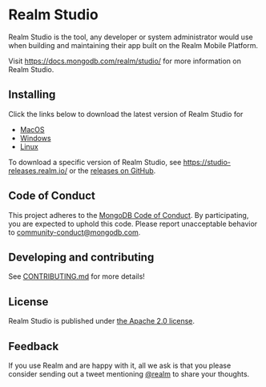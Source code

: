 # Realm Studio

Realm Studio is the tool, any developer or system administrator would use when building and maintaining their app built
on the Realm Mobile Platform.

Visit https://docs.mongodb.com/realm/studio/ for more information on Realm Studio.

## Installing

Click the links below to download the latest version of Realm Studio for
- [MacOS](https://studio-releases.realm.io/latest/download/mac-dmg)
- [Windows](https://studio-releases.realm.io/latest/download/win-setup)
- [Linux](https://studio-releases.realm.io/latest/download/linux-appimage)

To download a specific version of Realm Studio, see https://studio-releases.realm.io/ or the [releases on GitHub](https://github.com/realm/realm-studio/releases).

## Code of Conduct

This project adheres to the [MongoDB Code of Conduct](https://www.mongodb.com/community-code-of-conduct).
By participating, you are expected to uphold this code. Please report
unacceptable behavior to [community-conduct@mongodb.com](mailto:community-conduct@mongodb.com).

## Developing and contributing

See [CONTRIBUTING.md](https://github.com/realm/realm-studio/blob/master/docs/CONTRIBUTING.md) for more details!

## License

Realm Studio is published under [the Apache 2.0 license](LICENSE).

## Feedback

If you use Realm and are happy with it, all we ask is that you please consider sending out a tweet mentioning [@realm](https://twitter.com/realm) to share your thoughts.

<img style="width: 0px; height: 0px;" src="https://3eaz4mshcd.execute-api.us-east-1.amazonaws.com/prod?s=https://github.com/realm/realm-studio#README.md">
